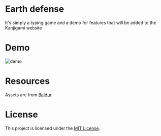 # Earth defense

It's simply a typing game and a demo for features that will be added to the Kanjigami website

# Demo
![demo](https://github.com/Thdeathz/earth-defense/assets/78098285/07154a72-51c6-408b-9303-b3804920d296)


# Resources

Assets are from [Baldur](https://twitter.com/the__baldur)

# License

This project is licensed under the [MIT License](LICENSE).
